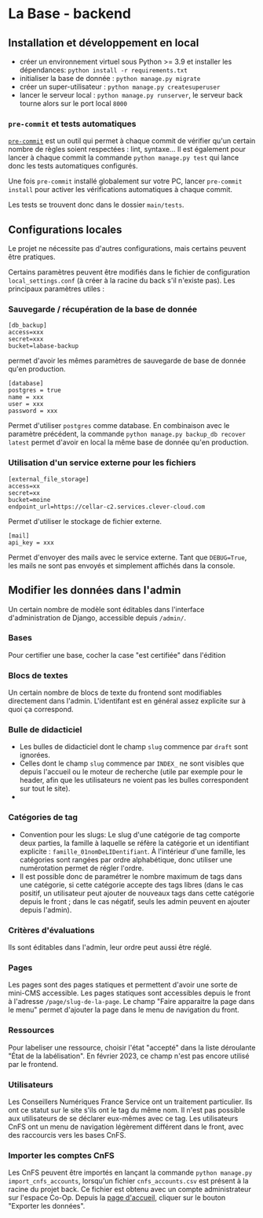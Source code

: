 # La Base - backend

## Installation et développement en local

- créer un environnement virtuel sous Python >= 3.9 et installer les dépendances:
`python install -r requirements.txt`
- initialiser la base de donnée : `python manage.py migrate`
- créer un super-utilisateur : `python manage.py createsuperuser`
- lancer le serveur local : `python manage.py runserver`, le serveur back tourne alors
sur le port local `8000`

### `pre-commit` et tests automatiques

[`pre-commit`](https://pre-commit.com/) est un outil qui permet à chaque commit de
vérifier qu'un certain nombre de règles soient respectées : lint, syntaxe...
Il est également pour lancer à chaque commit la commande `python manage.py test` qui
lance donc les tests automatiques configurés.

Une fois `pre-commit` installé globalement sur votre PC, lancer `pre-commit install`
pour activer les vérifications automatiques à chaque commit.

Les tests se trouvent donc dans le dossier `main/tests`.

## Configurations locales

Le projet ne nécessite pas d'autres configurations, mais certains peuvent être
pratiques.

Certains paramètres peuvent être modifiés dans le fichier de configuration
`local_settings.conf` (à créer à la racine du back s'il n'existe pas). Les principaux
paramètres utiles :

### Sauvegarde / récupération de la base de donnée

```text
[db_backup]
access=xxx
secret=xxx
bucket=labase-backup
```

permet d'avoir les mêmes paramètres de sauvegarde de base de donnée qu'en production.

```text
[database]
postgres = true
name = xxx
user = xxx
password = xxx
```

Permet d'utiliser `postgres` comme database. En combinaison avec le paramètre précédent,
la commande `python manage.py backup_db recover latest` permet d'avoir en local la même
base de donnée qu'en production.

### Utilisation d'un service externe pour les fichiers

```text
[external_file_storage]
access=xx
secret=xx
bucket=moine
endpoint_url=https://cellar-c2.services.clever-cloud.com
```

Permet d'utiliser le stockage de fichier externe.

```text
[mail]
api_key = xxx
```
Permet d'envoyer des mails avec le service externe. Tant que `DEBUG=True`, les mails ne
sont pas envoyés et simplement affichés dans la console.

## Modifier les données dans l'admin

Un certain nombre de modèle sont éditables dans l'interface d'administration de Django,
accessible depuis `/admin/`.

### Bases

Pour certifier une base, cocher la case "est certifiée" dans l'édition

### Blocs de textes

Un certain nombre de blocs de texte du frontend sont modifiables directement dans
l'admin. L'identifant est en général assez explicite sur à quoi ça correspond.

### Bulle de didacticiel

- Les bulles de didacticiel dont le champ `slug` commence par `draft` sont ignorées.
- Celles dont le champ `slug` commence par `INDEX_` ne sont visibles que depuis
l'accueil ou le moteur de recherche (utile par exemple pour le header, afin que les
utilisateurs ne voient pas les bulles correspondent sur tout le site).
-

### Catégories de tag

- Convention pour les slugs:
Le slug d'une catégorie de tag comporte deux parties, la famille à laquelle se réfère
la catégorie et un identifiant explicite : `famille_01nomDeLIDentifiant`. À l'intérieur
d'une famille, les catégories sont rangées par ordre alphabétique, donc utiliser une
numérotation permet de régler l'ordre.
- Il est possible donc de paramétrer le nombre maximum de tags dans une catégorie, si
cette catégorie accepte des tags libres (dans le cas positif, un utilisateur peut
ajouter de nouveaux tags dans cette catégorie depuis le front ; dans le cas négatif,
seuls les admin peuvent en ajouter depuis l'admin).

### Critères d'évaluations

Ils sont éditables dans l'admin, leur ordre peut aussi être réglé.

### Pages

Les pages sont des pages statiques et permettent d'avoir une sorte de mini-CMS
accessible. Les pages statiques sont accessibles depuis le front à l'adresse
`/page/slug-de-la-page`. Le champ "Faire apparaitre la page dans le menu" permet
d'ajouter la page dans le menu de navigation du front.

### Ressources

Pour labeliser une ressource, choisir l'état "accepté" dans la liste déroulante
"État de la labélisation". En février 2023, ce champ n'est pas encore utilisé par le
frontend.

### Utilisateurs

Les Conseillers Numériques France Service ont un traitement particulier. Ils ont ce
statut sur le site s'ils ont le tag du même nom. Il n'est pas possible aux utilisateurs
de se déclarer eux-mêmes avec ce tag. Les utilisateurs CnFS ont un menu de navigation
légèrement différent dans le front, avec des raccourcis vers les bases CnFS.

### Importer les comptes CnFS

Les CnFS peuvent être importés en lançant la commande
`python manage.py import_cnfs_accounts`, lorsqu'un fichier `cnfs_accounts.csv` est
présent à la racine du projet back. Ce fichier est obtenu avec un compte administrateur
sur l'espace Co-Op. Depuis la
[page d'accueil](https://coop.conseiller-numerique.gouv.fr/accueil), cliquer sur le
bouton "Exporter les données".
